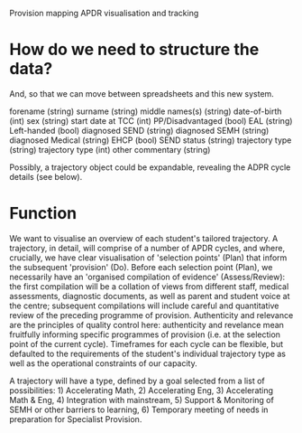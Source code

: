 Provision mapping 
APDR visualisation and tracking

# How do we need to structure the data?
And, so that we can move between spreadsheets and this new system.

forename (string)
surname (string)
middle names(s) (string)
date-of-birth (int)
sex (string)
start date at TCC (int)
PP/Disadvantaged (bool)
EAL (string)
Left-handed (bool)
diagnosed SEND (string)
diagnosed SEMH (string)
diagnosed Medical (string)
EHCP (bool)
SEND status (string)
trajectory type (string)
trajectory type (int)
other commentary (string)

Possibly, a trajectory object could be expandable, revealing the ADPR cycle details (see below).

# Function

We want to visualise an overview of each student's tailored trajectory.
A trajectory, in detail, will comprise of a number of APDR cycles, and where, crucially, we have clear visualisation of 'selection points' (Plan) that inform the subsequent 'provision' (Do). Before each selection point (Plan), we necessarily have an 'organised compilation of evidence' (Assess/Review): the first compilation will be a collation of views from different staff, medical assessments, diagnostic documents, as well as parent and student voice at the centre; subsequent compilations will include careful and quantitative review of the preceding programme of provision. Authenticity and relevance are the principles of quality control here: authenticity and revelance mean fruitfully informing specific programmes of provision (i.e. at the selection point of the current cycle).
Timeframes for each cycle can be flexible, but defaulted to the requirements of the student's individual trajectory type as well as the operational constraints of our capacity. 

A trajectory will have a type, defined by a goal selected from a list of possibilities: 1) Accelerating Math, 2) Accelerating Eng, 3) Accelerating Math & Eng, 4) Integration with mainstream, 5) Support & Monitoring of SEMH or other barriers to learning, 6) Temporary meeting of needs in preparation for Specialist Provision.